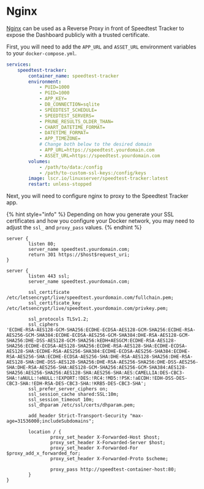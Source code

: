 # Nginx

[Nginx](https://nginx.org) can be used as a Reverse Proxy in front of Speedtest
Tracker to expose the Dashboard publicly with a trusted certificate.

First, you will need to add the `APP_URL` and `ASSET_URL` environment variables
to your `docker-compose.yml`.

```yaml
services:
    speedtest-tracker:
        container_name: speedtest-tracker
        environment:
            - PUID=1000
            - PGID=1000
            - APP_KEY=
            - DB_CONNECTION=sqlite
            - SPEEDTEST_SCHEDULE=
            - SPEEDTEST_SERVERS=
            - PRUNE_RESULTS_OLDER_THAN=
            - CHART_DATETIME_FORMAT= 
            - DATETIME_FORMAT=
            - APP_TIMEZONE=
            # Change both below to the desired domain
            - APP_URL=https://speedtest.yourdomain.com
            - ASSET_URL=https://speedtest.yourdomain.com
        volumes:
            - /path/to/data:/config
            - /path/to-custom-ssl-keys:/config/keys
        image: lscr.io/linuxserver/speedtest-tracker:latest
        restart: unless-stopped
```

Next, you will need to configure nginx to proxy to the Speedtest Tracker app.

{% hint style="info" %}
Depending on how you generate your SSL certificates and how you configure your
Docker network, you may need to adjust the `ssl_` and `proxy_pass` values.
{% endhint %}

```nginx
server {
        listen 80;
        server_name speedtest.yourdomain.com;
        return 301 https://$host$request_uri;
}

server {
        listen 443 ssl;
        server_name speedtest.yourdomain.com;

        ssl_certificate /etc/letsencrypt/live/speedtest.yourdomain.com/fullchain.pem;
        ssl_certificate_key /etc/letsencrypt/live/speedtest.yourdomain.com/privkey.pem;

        ssl_protocols TLSv1.2;
        ssl_ciphers
'ECDHE-RSA-AES128-GCM-SHA256:ECDHE-ECDSA-AES128-GCM-SHA256:ECDHE-RSA-AES256-GCM-SHA384:ECDHE-ECDSA-AES256-GCM-SHA384:DHE-RSA-AES128-GCM-SHA256:DHE-DSS-AES128-GCM-SHA256:kEDH+AESGCM:ECDHE-RSA-AES128-SHA256:ECDHE-ECDSA-AES128-SHA256:ECDHE-RSA-AES128-SHA:ECDHE-ECDSA-AES128-SHA:ECDHE-RSA-AES256-SHA384:ECDHE-ECDSA-AES256-SHA384:ECDHE-RSA-AES256-SHA:ECDHE-ECDSA-AES256-SHA:DHE-RSA-AES128-SHA256:DHE-RSA-AES128-SHA:DHE-DSS-AES128-SHA256:DHE-RSA-AES256-SHA256:DHE-DSS-AES256-SHA:DHE-RSA-AES256-SHA:AES128-GCM-SHA256:AES256-GCM-SHA384:AES128-SHA256:AES256-SHA256:AES128-SHA:AES256-SHA:AES:CAMELLIA:DES-CBC3-SHA:!aNULL:!eNULL:!EXPORT:!DES:!RC4:!MD5:!PSK:!aECDH:!EDH-DSS-DES-CBC3-SHA:!EDH-RSA-DES-CBC3-SHA:!KRB5-DES-CBC3-SHA';
        ssl_prefer_server_ciphers on;
        ssl_session_cache shared:SSL:10m;
        ssl_session_timeout 10m;
        ssl_dhparam /etc/ssl/certs/dhparam.pem;

        add_header Strict-Transport-Security "max-age=31536000;includeSubdomains";

        location / {
                proxy_set_header X-Forwarded-Host $host;
                proxy_set_header X-Forwarded-Server $host;
                proxy_set_header X-Forwarded-For $proxy_add_x_forwarded_for;
                proxy_set_header X-Forwarded-Proto $scheme;

                proxy_pass http://speedtest-container-host:80;
        }
}
```
